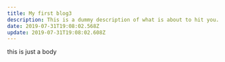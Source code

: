 ```yaml
---
title: My first blog3
description: This is a dummy description of what is about to hit you.
date: 2019-07-31T19:08:02.568Z
update: 2019-07-31T19:08:02.608Z
---
```

this is just a body
